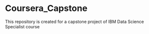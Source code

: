 # Coursera_Capstone
This repository is created for a capstone project of IBM Data Science Specialist course
